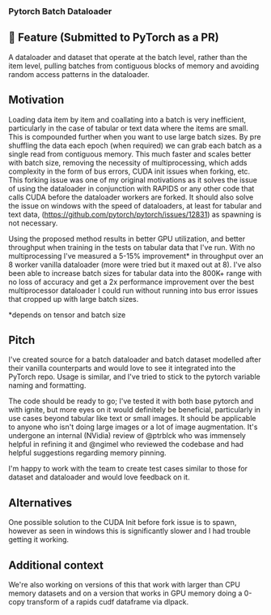 ### Pytorch Batch Dataloader
## 🚀 Feature (Submitted to PyTorch as a PR)
A dataloader and dataset that operate at the batch level, rather than the item level, pulling batches from contiguous blocks of memory and avoiding random access patterns in the dataloader.

## Motivation
Loading data item by item and coallating into a batch is very inefficient, particularly in the case of tabular or text data where the items are small.  This is compounded further when you want to use large batch sizes.  By pre shuffling the data each epoch (when required) we can grab each batch as a single read from contiguous memory.  This much faster and scales better with batch size, removing the necessity of multiprocessing, which adds complexity in the form of bus errors, CUDA init issues when forking, etc.  This forking issue was one of my original motivations as it solves the issue of using the dataloader in conjunction with RAPIDS or any other code that calls CUDA before the dataloader workers are forked.  It should also solve the issue on windows with the speed of dataloaders, at least for tabular and text data,  (https://github.com/pytorch/pytorch/issues/12831) as spawning is not necessary.  

Using the proposed method results in better GPU utilization, and better throughput when training in the tests on tabular data that I've run.  With no multiprocessing I've measured a 5-15% improvement* in throughput over an 8 worker vanilla dataloader (more were tried but it maxed out at 8).  I've also been able to increase batch sizes for tabular data into the 800K+ range with no loss of accuracy and get a 2x performance improvement over the best multiprocessor dataloader I could run without running into bus error issues that cropped up with large batch sizes.

*depends on tensor and batch size

## Pitch

I've created source for a batch dataloader and batch dataset modelled after their vanilla counterparts and would love to see it integrated into the PyTorch repo.  Usage is similar, and I've tried to stick to the pytorch variable naming and formatting.

The code should be ready to go; I've tested it with both base pytorch and with ignite, but more eyes on it would definitely be beneficial, particularly in use cases beyond tabular like text or small images.  It should be applicable to anyone who isn't doing large images or a lot of image augmentation.  It's undergone an internal (NVidia) review of @ptrblck who was immensely helpful in refining it and @ngimel who reviewed the codebase and had helpful suggestions regarding memory pinning.  

I'm happy to work with the team to create test cases similar to those for dataset and dataloader and would love feedback on it.

## Alternatives

One possible solution to the CUDA Init before fork issue is to spawn, however as seen in windows this is significantly slower and I had trouble getting it working.   

## Additional context

We're also working on versions of this that work with larger than CPU memory datasets and on a version that works in GPU memory doing a 0-copy transform of a rapids cudf dataframe via dlpack.


